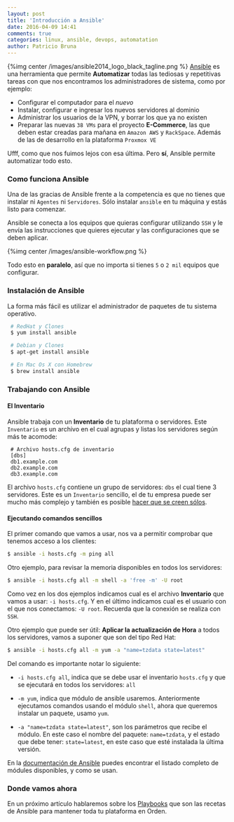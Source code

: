 ```yaml
---
layout: post
title: 'Introducción a Ansible'
date: 2016-04-09 14:41
comments: true
categories: linux, ansible, devops, automatation
author: Patricio Bruna
---
```

{%img center /images/ansible2014_logo_black_tagline.png %}
[Ansible](https://www.ansible.com) es una herramienta que permite **Automatizar**
todas las tediosas y repetitivas tareas con que nos encontramos los administradores
de sistema, como por ejemplo:

* Configurar el computador para el _nuevo_
* Instalar, configurar e ingresar los nuevos servidores al dominio
* Administrar los usuarios de la VPN, y borrar los que ya no existen
* Preparar las nuevas `38 VMs` para el proyecto **E-Commerce**, las que deben estar
creadas para mañana en `Amazon AWS` y `RackSpace`. Además de las de desarrollo en
la plataforma `Proxmox VE`

Ufff, como que nos fuimos lejos con esa última. Pero **sí**, Ansible permite automatizar
todo esto.

### Como funciona Ansible
Una de las gracias de Ansible frente a la competencia es que no tienes que instalar ni
`Agentes` ni `Servidores`. Sólo instalar `ansible` en tu máquina y estás listo para comenzar.

Ansible se conecta a los equipos que quieras configurar utilizando `SSH` y le envía las instrucciones
que quieres ejecutar y las configuraciones que se deben aplicar.

{%img center /images/ansible-workflow.png %}

Todo esto en **paralelo**, así que no importa si tienes `5` o `2 mil` equipos que configurar.

### Instalación de Ansible
La forma más fácil es utilizar el administrador de paquetes de tu sistema operativo.

```bash
 # RedHat y Clones
 $ yum install ansible

 # Debian y Clones
 $ apt-get install ansible

 # En Mac Os X con Homebrew
 $ brew install ansible
```

### Trabajando con Ansible

#### El Inventario
Ansible trabaja con un **Inventario** de tu plataforma o servidores. Este `Inventario` es un
archivo en el cual agrupas y listas los servidores según más te acomode:

```
 # Archivo hosts.cfg de inventario
 [dbs]
 db1.example.com
 db2.example.com
 db3.example.com
```

El archivo `hosts.cfg` contiene un grupo de servidores: `dbs` el cual tiene 3 servidores.
Este es un `Inventario` sencillo, el de tu empresa puede ser mucho más complejo y también es
posible [hacer que se creen sólos](http://docs.ansible.com/ansible/intro_dynamic_inventory.html).

#### Ejecutando comandos sencillos
El primer comando que vamos a usar, nos va a permitir comprobar que tenemos acceso a los clientes:

```bash
$ ansible -i hosts.cfg -m ping all
```

Otro ejemplo, para revisar la memoria disponibles en todos los servidores:

```bash
$ ansible -i hosts.cfg all -m shell -a 'free -m' -U root
```

Como vez en los dos ejemplos indicamos cual es el archivo **Inventario** que vamos a usar: `-i hosts.cfg`.
Y en el último indicamos cual es el usuario con el que nos conectamos: `-U root`. Recuerda que
la conexión se realiza con `SSH`.

Otro ejemplo que puede ser útil: **Aplicar la actualización de Hora** a todos los servidores, vamos
a suponer que son del tipo Red Hat:

```bash
$ ansible -i hosts.cfg all -m yum -a "name=tzdata state=latest"
```

Del comando es importante notar lo siguiente:

* `-i hosts.cfg all`, indica que se debe usar el inventario `hosts.cfg` y que
se ejecutará en todos los servidores: `all`

* `-m yum`, indica que módulo de ansible usaremos. Anteriormente ejecutamos comandos
usando el módulo `shell`, ahora que queremos instalar un paquete, usamo `yum`.

* `-a "name=tzdata state=latest"`, son los parámetros que recibe el módulo. En este caso
el nombre del paquete: `name=tzdata`, y el estado que debe tener: `state=latest`, en
este caso que esté instalada la última versión.

En la [documentación de Ansible](http://docs.ansible.com/ansible/modules_by_category.html) puedes encontrar el listado completo de módules disponibles, y como se usan.

### Donde vamos ahora
En un próximo artículo hablaremos sobre los [Playbooks](http://docs.ansible.com/ansible/playbooks.html) que son las recetas de Ansible
para mantener toda tu plataforma en Orden.
